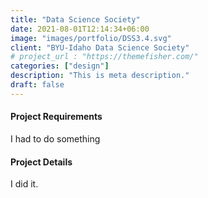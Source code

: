 ```yaml
---
title: "Data Science Society"
date: 2021-08-01T12:14:34+06:00
image: "images/portfolio/DSS3.4.svg"
client: "BYU-Idaho Data Science Society"
# project_url : "https://themefisher.com/"
categories: ["design"]
description: "This is meta description."
draft: false
---
```


#### Project Requirements

I had to do something


#### Project Details

I did it.